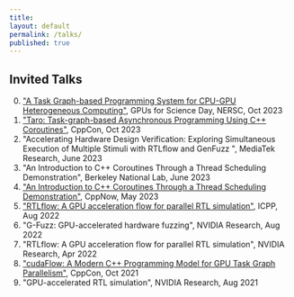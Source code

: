 ```yaml
---
title:
layout: default
permalink: /talks/
published: true
---
```


## Invited Talks

0. ["A Task Graph-based Programming System for CPU-GPU Heterogeneous Computing"](https://www.nersc.gov/users/training/past-training-events/2023/gpus-for-science-day-2023/), GPUs for Science Day, NERSC, Oct 2023
0. ["Taro: Task-graph-based Asynchronous Programming Using C++ Coroutines"](https://youtu.be/UCejPLSCaoI), CppCon, Oct 2023
0. "Accelerating Hardware Design Verification: Exploring Simultaneous Execution of Multiple Stimuli with RTLflow and GenFuzz ", MediaTek Research, June 2023
0. "An Introduction to C++ Coroutines Through a Thread Scheduling Demonstration", Berkeley National Lab, June 2023
0. ["An Introduction to C++ Coroutines Through a Thread Scheduling Demonstration"](https://youtu.be/kIPzED3VD3w), CppNow, May 2023
0. ["RTLflow: A GPU acceleration flow for parallel RTL simulation"](https://www.youtube.com/watch?v=00K8S3tNUSg), ICPP, Aug 2022
0. "G-Fuzz: GPU-accelerated hardware fuzzing", NVIDIA Research, Aug 2022
0. "RTLflow: A GPU acceleration flow for parallel RTL simulation", NVIDIA Research, Apr 2022
0. ["cudaFlow: A Modern C++ Programming Model for GPU Task Graph Parallelism"](https://youtu.be/-tIQbIhTAv8?t=2344), CppCon, Oct 2021
0. "GPU-accelerated RTL simulation", NVIDIA Research, Aug 2021
